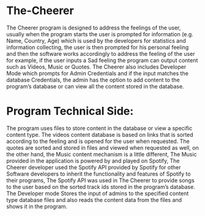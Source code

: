 # The-Cheerer
The Cheerer program is designed to address the feelings of the user, usually when the program starts the user is prompted for information (e.g. Name, Country, Age) which is used by the developers for statistics and information collecting, the user is then prompted for his personal feeling and then the software works accordingly to address the feeling of the user for example, if the user inputs a Sad feeling the program can output content such as Videos, Music or Quotes. The Cheerer also includes Developer Mode which prompts for Admin Credentials and if the input matches the database Credentials, the admin has the option to add content to the program’s database or can view all the content stored in the database.

# Program Technical Side:
The program uses files to store content in the database or view a specific content type. The videos content database is based on links that is sorted according to the feeling and is opened for the user when requested. The quotes are sorted and stored in files and  viewed when requested as well, on the other hand, the Music content mechanism is a little different, The Music provided in the application is powered by and played on Spotify, The Cheerer developer used the Spotify API provided by Spotify for other Software developers to inherit the functionality and features of Spotify to their programs, The Spotify API was used in The Cheerer to provide songs to the user based on the sorted track ids stored in the program’s database. The Developer mode Stores the input of admins to the specified content type database files and also reads the content data from the files and shows it in the program.
